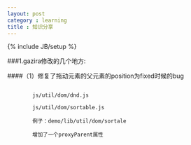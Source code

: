 ```yaml
---
layout: post
category : learning
title : 知识分享
---
```

{% include JB/setup %}

###1.gazira修改的几个地方:

####（1）修复了拖动元素的父元素的position为fixed时候的bug
<pre><code>
        js/util/dom/dnd.js

        js/util/dom/sortable.js

        例子：demo/lib/util/dom/sortale

        增加了一个proxyParent属性
		</code></pre>












































